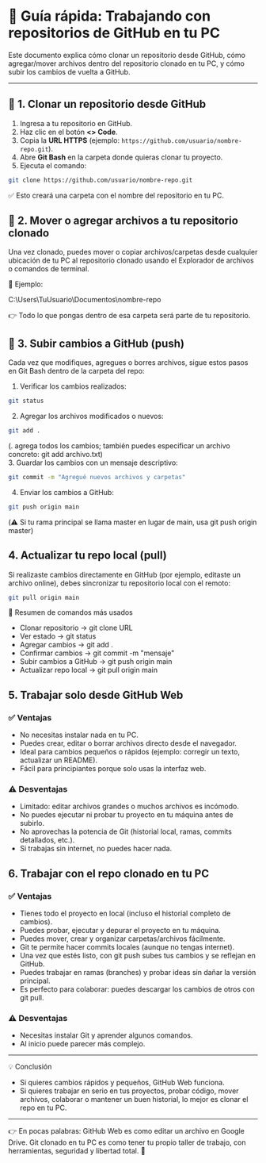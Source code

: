 # 📘 Guía rápida: Trabajando con repositorios de GitHub en tu PC

Este documento explica cómo clonar un repositorio desde GitHub, cómo agregar/mover archivos dentro del repositorio clonado en tu PC, y cómo subir los cambios de vuelta a GitHub.

---

## 🔹 1. Clonar un repositorio desde GitHub

1. Ingresa a tu repositorio en GitHub.
2. Haz clic en el botón **<> Code**.
3. Copia la **URL HTTPS** (ejemplo: `https://github.com/usuario/nombre-repo.git`).
4. Abre **Git Bash** en la carpeta donde quieras clonar tu proyecto.
5. Ejecuta el comando:

```bash
git clone https://github.com/usuario/nombre-repo.git
```

✅ Esto creará una carpeta con el nombre del repositorio en tu PC.

## 🔹 2. Mover o agregar archivos a tu repositorio clonado

Una vez clonado, puedes mover o copiar archivos/carpetas desde cualquier ubicación de tu PC al repositorio clonado usando el Explorador de archivos o comandos de terminal.

📂 Ejemplo:

C:\Users\TuUsuario\Documentos\nombre-repo

👉 Todo lo que pongas dentro de esa carpeta será parte de tu repositorio.

## 🔹 3. Subir cambios a GitHub (push)

Cada vez que modifiques, agregues o borres archivos, sigue estos pasos en Git Bash dentro de la carpeta del repo:

1. Verificar los cambios realizados:
```bash
git status
```
2. Agregar los archivos modificados o nuevos:
```bash
git add .
```
(. agrega todos los cambios; también puedes especificar un archivo concreto: git add archivo.txt)  
3. Guardar los cambios con un mensaje descriptivo:
```bash
git commit -m "Agregué nuevos archivos y carpetas"
```
4. Enviar los cambios a GitHub:
```bash
git push origin main
```
(⚠️ Si tu rama principal se llama master en lugar de main, usa git push origin master)

## 4. Actualizar tu repo local (pull)

Si realizaste cambios directamente en GitHub (por ejemplo, editaste un archivo online), debes sincronizar tu repositorio local con el remoto:
```bash
git pull origin main
```
🚀 Resumen de comandos más usados
- Clonar repositorio → git clone URL
- Ver estado → git status
- Agregar cambios → git add .
- Confirmar cambios → git commit -m "mensaje"
- Subir cambios a GitHub → git push origin main
- Actualizar repo local → git pull origin main

## 5. Trabajar solo desde GitHub Web   
### ✅ Ventajas
- No necesitas instalar nada en tu PC.
- Puedes crear, editar o borrar archivos directo desde el navegador.
- Ideal para cambios pequeños o rápidos (ejemplo: corregir un texto, actualizar un README).
- Fácil para principiantes porque solo usas la interfaz web.   
### ⚠️ Desventajas
- Limitado: editar archivos grandes o muchos archivos es incómodo.
- No puedes ejecutar ni probar tu proyecto en tu máquina antes de subirlo.
- No aprovechas la potencia de Git (historial local, ramas, commits detallados, etc.).
- Si trabajas sin internet, no puedes hacer nada.

## 6. Trabajar con el repo clonado en tu PC   
### ✅ Ventajas
- Tienes todo el proyecto en local (incluso el historial completo de cambios).
- Puedes probar, ejecutar y depurar el proyecto en tu máquina.
- Puedes mover, crear y organizar carpetas/archivos fácilmente.
- Git te permite hacer commits locales (aunque no tengas internet).
- Una vez que estés listo, con git push subes tus cambios y se reflejan en GitHub.
- Puedes trabajar en ramas (branches) y probar ideas sin dañar la versión principal.
- Es perfecto para colaborar: puedes descargar los cambios de otros con git pull.      
### ⚠️ Desventajas
- Necesitas instalar Git y aprender algunos comandos.
- Al inicio puede parecer más complejo.  
---  
💡 Conclusión   
- Si quieres cambios rápidos y pequeños, GitHub Web funciona.
- Si quieres trabajar en serio en tus proyectos, probar código, mover archivos, colaborar o mantener un buen historial, lo mejor es clonar el repo en tu PC.   
----   
👉 En pocas palabras:
GitHub Web es como editar un archivo en Google Drive.
Git clonado en tu PC es como tener tu propio taller de trabajo, con herramientas, seguridad y libertad total. 🚀
